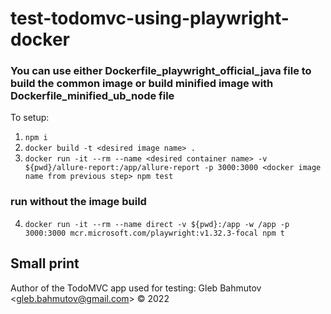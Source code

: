 # test-todomvc-using-playwright-docker

### You can use either Dockerfile_playwright_official_java file to build the common image or build minified image with Dockerfile_minified_ub_node file 
To setup:
1.  ```npm i```
2.  ```docker build -t <desired image name> .```
3.  ```docker run -it --rm --name <desired container name> -v ${pwd}/allure-report:/app/allure-report -p 3000:3000 <docker image name from previous step> npm test```
### run without the image build
4.  ```docker run -it --rm --name direct -v ${pwd}:/app -w /app -p 3000:3000 mcr.microsoft.com/playwright:v1.32.3-focal npm t```
## Small print

Author of the TodoMVC app used for testing: Gleb Bahmutov &lt;gleb.bahmutov@gmail.com&gt; &copy; 2022